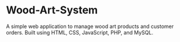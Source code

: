 # Wood-Art-System
A simple web application to manage wood art products and customer orders. Built using HTML, CSS, JavaScript, PHP, and MySQL.
